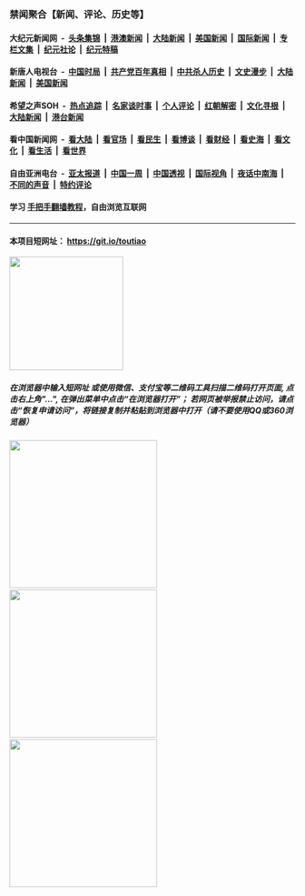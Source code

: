 ### 禁闻聚合【新闻、评论、历史等】

#### 大纪元新闻网 &nbsp;-&nbsp; [头条集锦](indexes/E头条集锦.md?t=02042344) &nbsp;|&nbsp; [港澳新闻](indexes/E港澳新闻.md?t=02042344)  &nbsp;|&nbsp; [大陆新闻](indexes/E大陆新闻.md?t=02042344) &nbsp;|&nbsp; [美国新闻](indexes/E美国新闻.md?t=02042344) &nbsp;|&nbsp; [国际新闻](indexes/E国际新闻.md?t=02042344) &nbsp;|&nbsp; [专栏文集](indexes/E专栏文集.md?t=02042344) &nbsp;|&nbsp; [纪元社论](indexes/E纪元社论.md?t=02042344) &nbsp;|&nbsp; [纪元特稿](indexes/E纪元特稿.md?t=02042344) 

#### 新唐人电视台 &nbsp;-&nbsp; [中国时局](indexes/N中国时局.md?t=02042344) &nbsp;|&nbsp; [共产党百年真相](indexes/N共产党百年真相.md?t=02042344) &nbsp;|&nbsp; [中共杀人历史](indexes/N中共杀人历史.md?t=02042344) &nbsp;|&nbsp; [文史漫步](indexes/N文史漫步.md?t=02042344) &nbsp;|&nbsp; [大陆新闻](indexes/N大陆新闻.md?t=02042344) &nbsp;|&nbsp; [美国新闻](indexes/N美国新闻.md?t=02042344)

#### 希望之声SOH &nbsp;-&nbsp; [热点追踪](indexes/H热点追踪.md?t=02042344) &nbsp;|&nbsp; [名家谈时事](indexes/H名家谈时事.md?t=02042344) &nbsp;|&nbsp; [个人评论](indexes/H个人评论.md?t=02042344)  &nbsp;|&nbsp; [红朝解密](indexes/H红朝解密.md?t=02042344) &nbsp;|&nbsp; [文化寻根](indexes/H文化寻根.md?t=02042344) &nbsp;|&nbsp; [大陆新闻](indexes/H大陆新闻.md?t=02042344) &nbsp;|&nbsp; [港台新闻](indexes/H港台新闻.md?t=02042344)

#### 看中国新闻网 &nbsp;-&nbsp; [看大陆](indexes/S看大陆.md?t=02042344) &nbsp;|&nbsp; [看官场](indexes/S看官场.md?t=02042344) &nbsp;|&nbsp; [看民生](indexes/S看民生.md?t=02042344)  &nbsp;|&nbsp; [看博谈](indexes/S看博谈.md?t=02042344) &nbsp;|&nbsp; [看财经](indexes/S看财经.md?t=02042344) &nbsp;|&nbsp; [看史海](indexes/S看史海.md?t=02042344) &nbsp;|&nbsp; [看文化](indexes/S看文化.md?t=02042344) &nbsp;|&nbsp; [看生活](indexes/S看生活.md?t=02042344) &nbsp;|&nbsp; [看世界](indexes/S看世界.md?t=02042344)

#### 自由亚洲电台 &nbsp;-&nbsp; [亚太报道](indexes/R亚太报道.md?t=02042344) &nbsp;|&nbsp; [中国一周](indexes/R中国一周.md?t=02042344) &nbsp;|&nbsp; [中国透视](indexes/R中国透视.md?t=02042344)  &nbsp;|&nbsp; [国际视角](indexes/R国际视角.md?t=02042344) &nbsp;|&nbsp; [夜话中南海](indexes/R夜话中南海.md?t=02042344) &nbsp;|&nbsp; [不同的声音](indexes/R不同的声音.md?t=02042344) &nbsp;|&nbsp; [特约评论](indexes/R特约评论.md?t=02042344)

#### 学习 [手把手翻墙教程](https://github.com/gfw-breaker/guides/wiki)，自由浏览互联网

----

#### 本项目短网址： https://git.io/toutiao
<img src="https://raw.githubusercontent.com/gfw-breaker/banned-news/master/scripts/img/qr.png" width="200px"/>  

##### 在浏览器中输入短网址 或使用微信、支付宝等二维码工具扫描二维码打开页面, 点击右上角"...", 在弹出菜单中点击“在浏览器打开”； 若网页被举报禁止访问，请点击“恢复申请访问”，将链接复制并粘贴到浏览器中打开（请不要使用QQ或360浏览器）

<img src="https://raw.githubusercontent.com/gfw-breaker/banned-news/master/scripts/img/1.png" width="260px"/> &nbsp; <img src="https://raw.githubusercontent.com/gfw-breaker/banned-news/master/scripts/img/2.png" width="260px"/> &nbsp; <img src="https://raw.githubusercontent.com/gfw-breaker/banned-news/master/scripts/img/3.png" width="260px"/>
